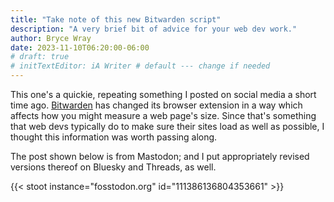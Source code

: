 ```yaml
---
title: "Take note of this new Bitwarden script"
description: "A very brief bit of advice for your web dev work."
author: Bryce Wray
date: 2023-11-10T06:20:00-06:00
# draft: true
# initTextEditor: iA Writer # default --- change if needed
---
```


This one's a quickie, repeating something I posted on social media a short time ago. [Bitwarden](https://bitwarden.com) has changed its browser extension in a way which affects how you might measure a web page's size. Since that's something that web devs typically do to make sure their sites load as well as possible, I thought this information was worth passing along.

<!--more-->

The post shown below is from Mastodon; and I put appropriately revised versions thereof on Bluesky and Threads, as well.

{{< stoot instance="fosstodon.org" id="111386136804353661" >}}

<!--
The @bitwarden browser extension now injects `page-script.js` (437 Kb) into each page. It’s apparently due to Bitwarden’s recently added support for passkeys.

If you use this extension and are trying to measure your pages’ download size, be sure to filter out this script by name in the Inspector view of your preferred browser **or** just use Inspector within a private/“incognito” tab/window.

#WebDev #WebDevTips #HTML #JS #JavaScript #Bitwarden #Browser

https://fosstodon.org/@BryceWrayTX/111386136804353661\
2023-11-10-0559CST


The Bitwarden browser extension now injects `page-script.js` (437 Kb) into each page. It’s apparently due to Bitwarden’s passkeys support. When measuring pages’ download size, filter out this script by name in the Inspector **or** use Inspector within a private/“incognito” tab/window.

https://bsky.app/profile/brycewray.com/post/3kdtgewhfdd2l
2023-11-10-0601CST [shorter due to Bluesky's more restrictive character-count limit]

The Bitwarden browser extension now injects `page-script.js` (437 Kb) into each page. It’s apparently due to Bitwarden’s recently added support for passkeys.

If you use this extension and are trying to measure your pages’ download size, be sure to filter out this script by name in the Inspector view of your preferred browser **or** just use Inspector within a private/“incognito” tab/window.
#WebDev #WebDevTips #HTML #JS #JavaScript #Bitwarden #Browser

https://www.threads.net/@brycewraytx/post/Czdv4GfrqXe
2023-11-10-0602CST

-->
